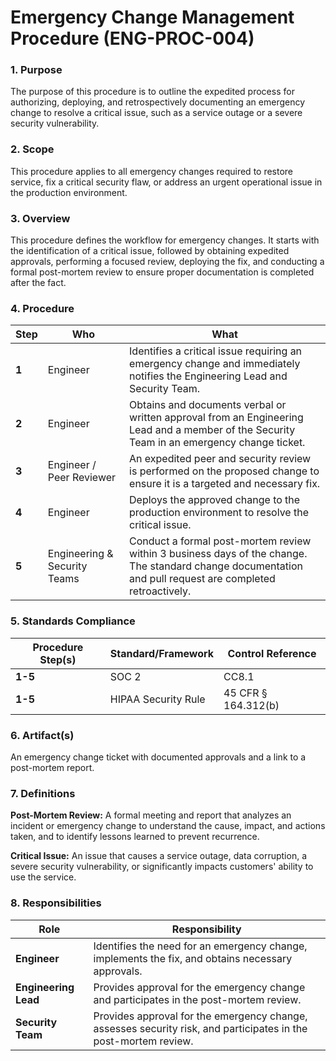 # Emergency Change Management Procedure (ENG-PROC-004)

### 1. Purpose

The purpose of this procedure is to outline the expedited process for authorizing, deploying, and retrospectively documenting an emergency change to resolve a critical issue, such as a service outage or a severe security vulnerability.

### 2. Scope

This procedure applies to all emergency changes required to restore service, fix a critical security flaw, or address an urgent operational issue in the production environment.

### 3. Overview

This procedure defines the workflow for emergency changes. It starts with the identification of a critical issue, followed by obtaining expedited approvals, performing a focused review, deploying the fix, and conducting a formal post-mortem review to ensure proper documentation is completed after the fact.

### 4. Procedure

| **Step** | **Who**                      | **What**                                                                                                                                                           |
| -------- | ---------------------------- | ------------------------------------------------------------------------------------------------------------------------------------------------------------------ |
| **1**    | Engineer                     | Identifies a critical issue requiring an emergency change and immediately notifies the Engineering Lead and Security Team.                                           |
| **2**    | Engineer                     | Obtains and documents verbal or written approval from an Engineering Lead and a member of the Security Team in an emergency change ticket.                             |
| **3**    | Engineer / Peer Reviewer     | An expedited peer and security review is performed on the proposed change to ensure it is a targeted and necessary fix.                                              |
| **4**    | Engineer                     | Deploys the approved change to the production environment to resolve the critical issue.                                                                           |
| **5**    | Engineering & Security Teams | Conduct a formal post-mortem review within 3 business days of the change. The standard change documentation and pull request are completed retroactively.            |

### 5. Standards Compliance

| **Procedure Step(s)** | **Standard/Framework**     | **Control Reference**     |
| --------------------- | -------------------------- | ------------------------- |
| **1-5**               | SOC 2                      | CC8.1                     |
| **1-5**               | HIPAA Security Rule        | 45 CFR § 164.312(b)       |

### 6. Artifact(s)

An emergency change ticket with documented approvals and a link to a post-mortem report.

### 7. Definitions

**Post-Mortem Review:** A formal meeting and report that analyzes an incident or emergency change to understand the cause, impact, and actions taken, and to identify lessons learned to prevent recurrence.

**Critical Issue:** An issue that causes a service outage, data corruption, a severe security vulnerability, or significantly impacts customers' ability to use the service.

### 8. Responsibilities

| **Role**           | **Responsibility**                                                                                             |
| ------------------ | -------------------------------------------------------------------------------------------------------------- |
| **Engineer**       | Identifies the need for an emergency change, implements the fix, and obtains necessary approvals.                |
| **Engineering Lead** | Provides approval for the emergency change and participates in the post-mortem review.                         |
| **Security Team**  | Provides approval for the emergency change, assesses security risk, and participates in the post-mortem review. |
